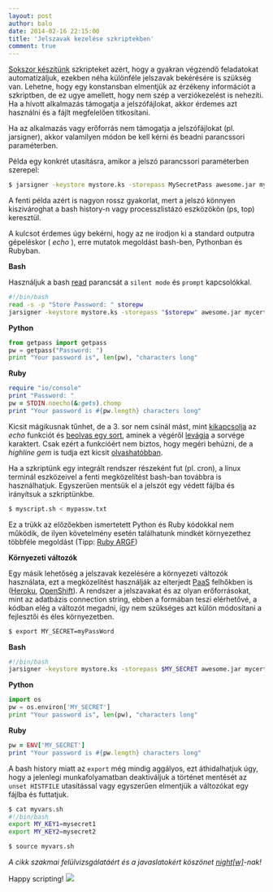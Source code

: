 ```yaml
---
layout: post
author: balo
date: 2014-02-16 22:15:00
title: 'Jelszavak kezelése szkriptekben'
comment: true
---
```


[Sokszor készítünk](http://xkcd.com/1205/) szkripteket azért, hogy a gyakran végzendő feladatokat automatizáljuk, ezekben néha különféle jelszavak bekérésére is szükség van. Lehetne, hogy egy konstansban elmentjük az érzékeny információt a szkriptben, de ez ugye amellett, hogy nem szép a verziókezelést is nehezíti. Ha a hívott alkalmazás támogatja a jelszófájlokat, akkor érdemes azt használni és a fájlt megfelelően titkosítani.

Ha az alkalmazás vagy erőforrás nem támogatja a jelszófájlokat (pl. jarsigner), akkor valamilyen módon be kell kérni és beadni parancssori paraméterben.

Példa egy konkrét utasításra, amikor a jelszó parancssori paraméterben szerepel:

```sh
$ jarsigner -keystore mystore.ks -storepass MySecretPass awesome.jar mycert
```

A fenti példa azért is nagyon rossz gyakorlat, mert a jelszó könnyen kiszivároghat a bash history-n vagy processzlistázó eszközökön (ps, top) keresztül.

A kulcsot érdemes úgy bekérni, hogy az ne írodjon ki a standard outputra gépeléskor ( _echo_ ), erre mutatok megoldást bash-ben, Pythonban és Rubyban.

**Bash**

Használjuk a bash [read](http://tldp.org/LDP/Bash-Beginners-Guide/html/sect_08_02.html) parancsát a `silent mode` és `prompt` kapcsolókkal.

```sh
#!/bin/bash
read -s -p "Store Password: " storepw
jarsigner -keystore mystore.ks -storepass "$storepw" awesome.jar mycert
```

**Python**

```python
from getpass import getpass
pw = getpass("Password: ")
print "Your password is", len(pw), "characters long"
```

**Ruby**

```ruby
require "io/console"
print "Password: "
pw = STDIN.noecho(&:gets).chomp
print "Your password is #{pw.length} characters long"
```

Kicsit mágikusnak tűnhet, de a 3. sor nem csinál mást, mint [kikapcsolja](http://www.ruby-doc.org/stdlib-2.1.0/libdoc/io/console/rdoc/IO.html#method-i-noecho) az _echo_ funkciót és [beolvas egy sort](http://www.ruby-doc.org/core-2.1.0/IO.html#method-i-gets), aminek a végéről [levágja](http://ruby-doc.org/core-2.1.0/String.html#method-i-chomp) a sorvége karaktert. Csak ezért a funkcióért nem biztos, hogy megéri behúzni, de a _highline gem_ is tudja ezt kicsit [olvashatóbban](https://github.com/JEG2/highline/blob/master/examples/password.rb).

Ha a szkriptünk egy integrált rendszer részeként fut (pl. cron), a linux terminál eszközeivel a fenti megközelítést bash-ban továbbra is használhatjuk. Egyszerűen mentsük el a jelszót egy védett fájlba és irányítsuk a szkriptünkbe.

```sh
$ myscript.sh < mypassw.txt
```

Ez a trükk az előzőekben ismertetett Python és Ruby kódokkal nem működik, de ilyen követelmény esetén találhatunk mindkét környezethez többféle megoldást (Tipp: [Ruby ARGF](http://ruby-doc.org/core-2.1.0/ARGF.html))

**Környezeti változók**

Egy másik lehetőség a jelszavak kezelésére a környezeti változók használata, ezt a megközelítést használják az elterjedt [PaaS](http://en.wikipedia.org/wiki/Platform_as_a_service) felhőkben is ([Heroku](https://devcenter.heroku.com/articles/config-vars), [OpenShift](http://blog.vbalazs.me/2013/12/how-not-to-commit-passwords-to-openshift.html)). A rendszer a jelszavakat és az olyan erőforrásokat, mint az adatbázis connection string, ebben a formában teszi elérhetővé, a kódban elég a változót megadni, így nem szükséges azt külön módosítani a fejlesztői és éles környezetben.

```sh
$ export MY_SECRET=myPassWord
```

**Bash**

```sh
#!/bin/bash
jarsigner -keystore mystore.ks -storepass $MY_SECRET awesome.jar mycert
```

**Python**

```python
import os
pw = os.environ['MY_SECRET']
print "Your password is", len(pw), "characters long"
```

**Ruby**

```ruby
pw = ENV['MY_SECRET']
print "Your password is #{pw.length} characters long"
```

A bash history miatt az `export` még mindig aggályos, ezt áthidalhatjuk úgy, hogy a jelenlegi munkafolyamatban deaktiváljuk a történet mentését az `unset HISTFILE` utasítással vagy egyszerűen elmentjük a változókat egy fájlba és futtatjuk.

```sh
$ cat myvars.sh
#!/bin/bash
export MY_KEY1=mysecret1
export MY_KEY2=mysecret2

$ source myvars.sh
```

_A cikk szakmai felülvizsgálatáért és a javaslatokért köszönet [night[w]](https://korok.sch.bme.hu/profile/show/uid/nightw)-nak!_

Happy scripting!
![](https://imgs.xkcd.com/comics/automation.png)
